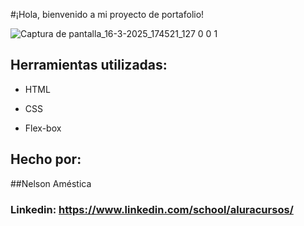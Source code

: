 
#¡Hola, bienvenido a mi proyecto de portafolio!

![Captura de pantalla_16-3-2025_174521_127 0 0 1](https://github.com/user-attachments/assets/9e6142da-48a4-4e34-bbb7-b95a0ff69c7e)
 

## Herramientas utilizadas:

* HTML

* CSS

* Flex-box

## Hecho por:

##Nelson Améstica

### Linkedin: https://www.linkedin.com/school/aluracursos/
